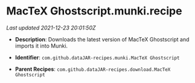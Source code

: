 # MacTeX Ghostscript.munki.recipe

_Last updated 2021-12-23 20:01:50Z_

- **Description**: Downloads the latest version of MacTeX Ghostscript and imports it into Munki.

- **Identifier**: `com.github.dataJAR-recipes.munki.MacTeX Ghostscript`

- **Parent Recipes**: `com.github.dataJAR-recipes.download.MacTeX Ghostscript`
